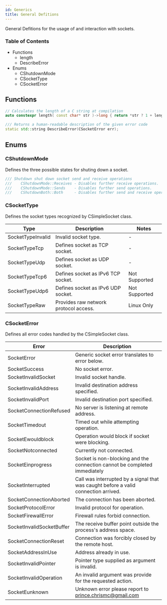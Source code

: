 ```yaml
---
id: Generics
title: General Defitions
---
```

General Defitions for the usage of and interaction with sockets.

### Table of Contents
- Functions
   - length
   - DescribeError
- Enums
   - CShutdownMode
   - CSocketType
   - CSocketError

## Functions
```cpp
// Calculates the length of a C string at compilation
auto constexpr length( const char* str )->long { return *str ? 1 + length( str + 1 ) : 0; }
```

```cpp
/// Returns a human-readable description of the given error code
static std::string DescribeError(CSocketError err);
```

## Enums
### CShutdownMode
Defines the three possible states for shuting down a socket.

```cpp
/// Shutdown shut down socket send and receive operations
///    CShutdownMode::Receives - Disables further receive operations.
///    CShutdownMode::Sends    - Disables further send operations.
///    CShutdownBoth::Both     - Disables further send and receive operations.
```

### CSocketType
Defines the socket types recognized by CSimpleSocket class.

Type| Description|Notes
---|---|---
SocketTypeInvalid | Invalid socket type. | -
SocketTypeTcp     | Defines socket as TCP socket. | -
SocketTypeUdp     | Defines socket as UDP socket. | -
SocketTypeTcp6    | Defines socket as IPv6 TCP socket. | Not Supported
SocketTypeUdp6    | Defines socket as IPv6 UDP socket. | Not Supported
SocketTypeRaw     | Provides raw network protocol access. | Linux Only

### CSocketError
Defines all error codes handled by the CSimpleSocket class.

Error | Description
---|---
SocketError               | Generic socket error translates to error below.
SocketSuccess             | No socket error.
SocketInvalidSocket       | Invalid socket handle.
SocketInvalidAddress      | Invalid destination address specified.
SocketInvalidPort         | Invalid destination port specified.
SocketConnectionRefused   | No server is listening at remote address.
SocketTimedout            | Timed out while attempting operation.
SocketEwouldblock         | Operation would block if socket were blocking.
SocketNotconnected        | Currently not connected.
SocketEinprogress         | Socket is non-blocking and the connection cannot be completed immediately
SocketInterrupted         | Call was interrupted by a signal that was caught before a valid connection arrived.
SocketConnectionAborted   | The connection has been aborted.
SocketProtocolError       | Invalid protocol for operation.
SocketFirewallError       | Firewall rules forbid connection.
SocketInvalidSocketBuffer | The receive buffer point outside the process's address space.
SocketConnectionReset     | Connection was forcibly closed by the remote host.
SocketAddressInUse        | Address already in use.
SocketInvalidPointer      | Pointer type supplied as argument is invalid.
SocketInvalidOperation    | An invalid argument was provide for the requested action.
SocketEunknown            | Unknown error please report to prince.chrismc@gmail.com
